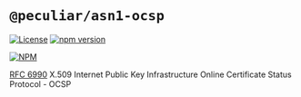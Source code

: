 # `@peculiar/asn1-ocsp`

[![License](https://img.shields.io/badge/license-MIT-green.svg?style=flat)](https://raw.githubusercontent.com/PeculiarVentures/asn1-ocsp/master/packages/ocsp/LICENSE.md)
[![npm version](https://badge.fury.io/js/%40peculiar%2Fasn1-ocsp.svg)](https://badge.fury.io/js/%40peculiar%2Fasn1-ocsp)

[![NPM](https://nodei.co/npm/@peculiar/asn1-ocsp.png)](https://nodei.co/npm/@peculiar/asn1-ocsp/)

[RFC 6990](https://tools.ietf.org/html/rfc6960) X.509 Internet Public Key Infrastructure Online Certificate Status Protocol - OCSP